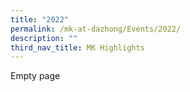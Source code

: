 ```yaml
---
title: "2022"
permalink: /mk-at-dazhong/Events/2022/
description: ""
third_nav_title: MK Highlights
---
```

Empty page